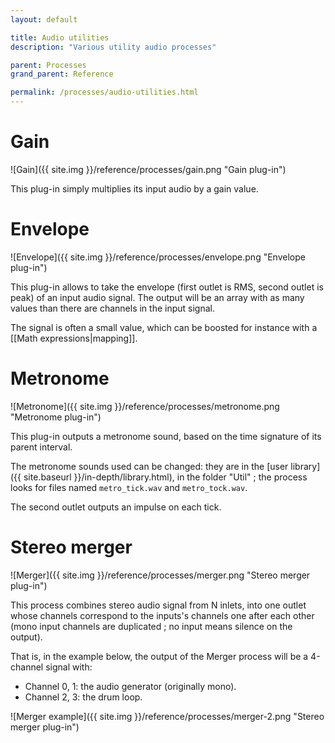 ```yaml
---
layout: default

title: Audio utilities
description: "Various utility audio processes"

parent: Processes
grand_parent: Reference

permalink: /processes/audio-utilities.html
---
```


# Gain

![Gain]({{ site.img }}/reference/processes/gain.png "Gain plug-in")

This plug-in simply multiplies its input audio by a gain value.

# Envelope

![Envelope]({{ site.img }}/reference/processes/envelope.png "Envelope plug-in")

This plug-in allows to take the envelope (first outlet is RMS, second outlet is peak) of an input audio signal.
The output will be an array with as many values than there are channels in the input signal.

The signal is often a small value, which can be boosted for instance with a [[Math expressions|mapping]].

# Metronome

![Metronome]({{ site.img }}/reference/processes/metronome.png "Metronome plug-in")

This plug-in outputs a metronome sound, based on the time signature of its parent interval.

The metronome sounds used can be changed: they are in the [user library]({{ site.baseurl }}/in-depth/library.html), in the folder "Util" ; the process looks for files named `metro_tick.wav` and `metro_tock.wav`.

The second outlet outputs an impulse on each tick.

# Stereo merger

![Merger]({{ site.img }}/reference/processes/merger.png "Stereo merger plug-in")

This process combines stereo audio signal from N inlets, into one outlet whose channels correspond to the inputs's channels one after each other (mono input channels are duplicated ; no input means silence on the output).

That is, in the example below, the output of the Merger process will be a 4-channel signal with:

* Channel 0, 1: the audio generator (originally mono).
* Channel 2, 3: the drum loop.

![Merger example]({{ site.img }}/reference/processes/merger-2.png "Stereo merger plug-in")
